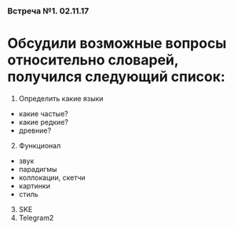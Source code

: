 ### Встреча №1. 02.11.17
# Обсудили возможные вопросы относительно словарей, получился следующий список:
1) Определить какие языки
* какие частые?
* какие редкие?
* древние?
2) Функционал
* звук
* парадигмы
* коллокации, скетчи
* картинки
* стиль
3) SKE
4) Telegram2
